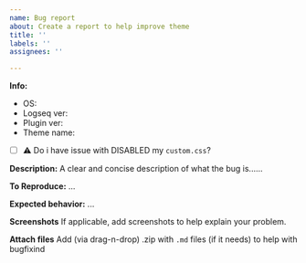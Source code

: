 ```yaml
---
name: Bug report
about: Create a report to help improve theme
title: ''
labels: ''
assignees: ''

---
```


**Info:**
- OS:
- Logseq ver:
- Plugin ver:
- Theme name:

- [ ] ⚠ Do i have issue with DISABLED my `custom.css`?

**Description:**
A clear and concise description of what the bug is......

**To Reproduce:**
 ...

**Expected behavior:**
 ...

**Screenshots**
If applicable, add screenshots to help explain your problem.

**Attach files**
Add (via drag-n-drop) .zip with `.md` files (if it needs) to help with bugfixind
